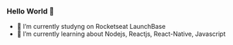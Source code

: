 ### Hello World :rocket:
- 🔭 I’m currently studyng on Rocketseat LaunchBase
- 🌱 I’m currently learning about Nodejs, Reactjs, React-Native, Javascript
<!--
**Rvkash/rvkash** is a ✨ _special_ ✨ repository because its `README.md` (this file) appears on your GitHub profile.

Here are some ideas to get you started:

- 🔭 I’m currently studyng on Rocket seat LaunchBase
- 🌱 I’m currently learning about Nodejs, Reactjs, React-Native, Javascript
- 👯 I’m looking to collaborate on ...
- 🤔 I’m looking for help with ...
- 💬 Ask me about ...
- 📫 How to reach me: ...
- 😄 Pronouns: ...
- ⚡ Fun fact: ...
